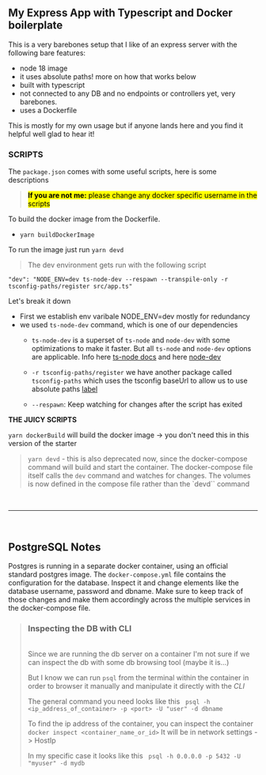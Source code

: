 ## My Express App with Typescript and Docker boilerplate

This is a very barebones setup that I like of an express server with the following bare features:
- node 18 image
- it uses absolute paths! more on how that works below
- built with typescript
- not connected to any DB and no endpoints or controllers yet, very barebones.
- uses a Dockerfile

This is mostly for my own usage but if anyone lands here and you find it helpful well glad to hear it!



### SCRIPTS
The `package.json` comes with some useful scripts, here is some descriptions

><mark>**If you are not me:** please change any docker specific username in the scripts

To build the docker image from the Dockerfile.

- `yarn buildDockerImage`

To run the image just run `yarn devd`

>
>The dev environment gets run with the following script
>

```
"dev": "NODE_ENV=dev ts-node-dev --respawn --transpile-only -r tsconfig-paths/register src/app.ts"
```

Let's break it down
- First we establish env varibale NODE_ENV=dev mostly for redundancy 
- we used `ts-node-dev` command, which is one of our dependencies
	- `ts-node-dev` is a superset of `ts-node` and `node-dev` with some optimizations to make it faster. But all `ts-node` and `node-dev` options are applicable. Info here [ts-node docs](https://github.com/TypeStrong/ts-node) and here [node-dev](https://github.com/fgnass/node-dev)

	- `-r tsconfig-paths/register` we have another package called `tsconfig-paths` which uses the tsconfig baseUrl to allow us to use absolute paths
[label](https://open.spotify.com/track/5qkWxDtIdQuDzzfuK0oI9e)
	- `--respawn`: Keep watching for changes after the script has exited

**THE JUICY SCRIPTS**

`yarn dockerBuild` will build the docker image -> you don't need this in this version of the starter

>`yarn devd` - this is also deprecated now, since the docker-compose command will build and start the container. The docker-compose file itself calls the `dev` command and watches for changes. The volumes is now defined in the compose file rather than the `devd`` command

<br>

------------
<br>

## PostgreSQL Notes

Postgres is running in a separate docker container, using an official standard postgres image. The `docker-compose.yml` file contains the configuration for the database. Inspect it and change elements like the database username, password and dbname. Make sure to keep track of those changes and make them accordingly across the multiple services in the docker-compose file.

>### Inspecting the DB with CLI
><br>
> Since we are running the db server on a container I'm not sure if we can inspect the db with some db browsing tool (maybe it is...)
>
>But I know we can run `psql` from the terminal within the container in order to browser it manually and manipulate it directly with the *CLI*
>
> The general command you need looks like this ` psql -h <ip_address_of_container> -p <port> -U "user" -d dbname`
>
>To find the ip address of the container, you can inspect the container `docker inspect <container_name_or_id>`
> It will be in network settings -> HostIp
>
>In my specific case it looks like this ` psql -h 0.0.0.0 -p 5432 -U "myuser" -d mydb`
